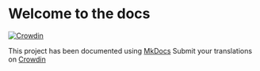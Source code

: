 # Welcome to the docs
[![Crowdin](https://badges.crowdin.net/raspirus/localized.svg)](https://crowdin.com/project/raspirus)

This project has been documented using [MkDocs](https://www.mkdocs.org/)
Submit your translations on [Crowdin](https://crowdin.com/project/raspirus)
